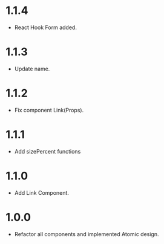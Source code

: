 # 1.1.4

- React Hook Form added.

# 1.1.3

- Update name.

# 1.1.2

- Fix component Link(Props).

# 1.1.1

- Add sizePercent functions

# 1.1.0

- Add Link Component.

# 1.0.0

- Refactor all components and implemented Atomic design.
